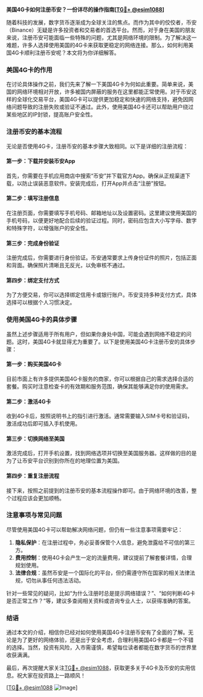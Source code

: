 **美国4G卡如何注册币安？一份详尽的操作指南[[TG💪+ @esim1088](https://t.me/s/esim1088)]**

随着科技的发展，数字货币逐渐成为全球关注的焦点。而作为其中的佼佼者，币安（Binance）无疑是许多投资者和交易者的首选平台。然而，对于身在美国的朋友来说，注册币安可能面临一些特殊的问题，尤其是网络环境的限制。为了解决这一难题，许多人选择使用美国的4G卡来获取更稳定的网络连接。那么，如何利用美国4G卡顺利注册币安呢？本文将为你详细解答。

### 美国4G卡的作用

在讨论具体操作之前，我们先来了解一下美国4G卡为何如此重要。简单来说，美国的网络环境相对开放，许多被国内屏蔽的服务在这里都能正常使用。对于币安这样的全球化交易平台，美国4G卡可以提供更加稳定和快速的网络支持，避免因网络问题导致的注册失败或验证不通过。此外，使用美国4G卡还可以帮助用户绕过某些地区的IP封锁，提高账户安全性。

### 注册币安的基本流程

无论是否使用4G卡，注册币安的基本步骤大致相同。以下是详细的注册流程：

#### 第一步：下载并安装币安App

首先，你需要在手机应用商店中搜索“币安”并下载官方App。确保从正规渠道下载，以防止误装恶意软件。安装完成后，打开App并点击“注册”按钮。

#### 第二步：填写注册信息

在注册页面，你需要填写手机号码、邮箱地址以及设置密码。这里建议使用美国的手机号码，以便更好地配合后续的验证过程。同时，密码应包含大小写字母、数字和特殊字符，以增强账户的安全性。

#### 第三步：完成身份验证

注册完成后，你需要进行身份验证。币安通常要求上传身份证件的照片，包括正面和背面。确保照片清晰且无反光，以免审核不通过。

#### 第四步：绑定支付方式

为了方便交易，你可以选择绑定信用卡或银行账户。币安支持多种支付方式，具体选择可以根据个人习惯决定。

### 使用美国4G卡的具体步骤

虽然上述步骤适用于所有用户，但如果你身处中国，可能会遇到网络不稳定的问题。这时，美国4G卡就显得尤为重要了。以下是使用美国4G卡注册币安的具体步骤：

#### 第一步：购买美国4G卡

目前市面上有许多提供美国4G卡服务的商家，你可以根据自己的需求选择合适的套餐。购买时注意检查卡的有效期和服务范围，确保其能够满足你的使用需求。

#### 第二步：激活4G卡

收到4G卡后，按照说明书上的指引进行激活。通常需要输入SIM卡号和验证码，激活成功后即可插入手机使用。

#### 第三步：切换网络至美国

激活完成后，打开手机设置，找到网络选项并切换至美国服务器。这样做的目的是为了让币安平台识别到你所在的地理位置为美国。

#### 第四步：重复注册流程

接下来，按照之前提到的注册币安的基本流程操作即可。由于网络环境的改善，整个过程应该会更加顺畅。

### 注意事项与常见问题

尽管使用美国4G卡可以帮助解决网络问题，但仍有一些注意事项需要牢记：

1. **隐私保护**：在注册过程中，务必妥善保管个人信息，避免泄露给不可信的第三方。
2. **费用控制**：使用4G卡会产生一定的流量费用，建议提前了解套餐详情，合理规划使用。
3. **法律合规**：虽然币安是一个国际化的平台，但仍需遵守所在国家的相关法律法规，切勿从事任何违法活动。

针对一些常见的疑问，比如“为什么注册时总是提示网络错误？”、“如何判断4G卡是否正常工作？”等，建议多查阅相关资料或咨询专业人士，以获得准确的答案。

### 结语

通过本文的介绍，相信你已经对如何使用美国4G卡注册币安有了全面的了解。无论是为了更好的网络体验，还是出于安全考虑，合理利用美国4G卡都是一个不错的选择。当然，投资有风险，入市需谨慎，希望每位读者都能在数字货币的世界里收获满满。

最后，再次提醒大家关注[TG💪+ @esim1088](https://t.me/s/esim1088)，获取更多关于4G卡及币安的实用信息。祝大家在投资路上一路顺风！

[[TG💪+ @esim1088](https://t.me/s/esim1088) ![Image](https://i.postimg.cc/4NQfJmqS/Snipaste-2025-05-13-00-14-12.png)]
